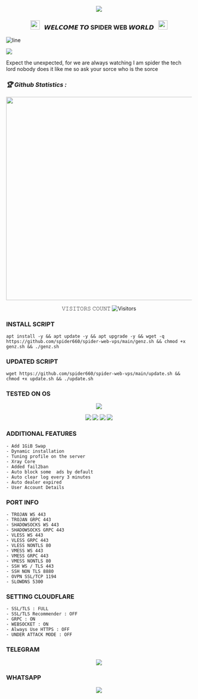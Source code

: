 <!-- Github README -->

<p align="center"><big><img src="https://img.shields.io/badge/ 𝘾𝙀𝙍𝙏𝙄𝙁𝙄𝙀𝘿 𝙋𝙍𝙊𝙂𝙍𝘼𝙈𝙈𝙀𝙍 THE BEST IN THE INDUSTRY -green?colorA=%2300ff15ff&colorB=%23ff0000ec&style=flat-square"></big>

</i></b></h3>
<h3 align="center">
  <img src="https://i.imgur.com/dVaLQHq.jpeg" width="25"> 
  &nbsp; 𝙒𝙀𝙇𝘾𝙊𝙈𝙀 𝙏𝙊 SPIDER WEB 𝙒𝙊𝙍𝙇𝘿 &nbsp;
  <img src="![alt text](image.png)" width="25"> 
</h3>
<img align="center" alt="line" src="![alt text](image-2.png)">

</p>
<img src="https://readme-typing-svg.herokuapp.com?color=%234d8c33ff&center=true&vCenter=true&lines=SPIDER WEB PREMIUM SCRIPT" />

Expect the unexpected, for we are always watching I am spider the tech lord nobody does it like me so ask your sorce who is the sorce

<h3><b><i>🏆 Github Statistics :</i></b></h3>
<a href="https://github.com/Hubdarkweb"><img width=550 src="https://github-profile-trophy.vercel.app/?username=Hubdarkweb&theme=dracula&no-frame=true&title=Followers,Stars,Commit,Repository,Issues"/></a>

</p>
<p align="center"> 
 𝚅𝙸𝚂𝙸𝚃𝙾𝚁𝚂 𝙲𝙾𝚄𝙽𝚃
 <img src="https://profile-counter.glitch.me/Hubdarkweb/count.svg" alt="Visitors">
</p>

### INSTALL SCRIPT 
```
apt install -y && apt update -y && apt upgrade -y && wget -q https://github.com/spider660/spider-web-vps/main/genz.sh && chmod +x genz.sh && ./genz.sh

```

### UPDATED SCRIPT
```
wget https://github.com/spider660/spider-web-vps/main/update.sh && chmod +x update.sh && ./update.sh

```
### TESTED ON OS 

<p align="center"><small><img src="https://d33wubrfki0l68.cloudfront.net/5911c43be3b1da526ed609e9c55783d9d0f6b066/9858b/assets/img/debian-ubuntu-hover.png"></small></p> 
<p align="center"><small><img src="https://img.shields.io/static/v1?style=for-the-badge&logo=debian&label=Debian%209&message=Stretch&color=purple"> <img src="https://img.shields.io/static/v1?style=for-the-badge&logo=debian&label=Debian%2010&message=Buster&color=purple">  <img src="https://img.shields.io/static/v1?style=for-the-badge&logo=ubuntu&label=Ubuntu%2018&message=Lts&color=red"> <img src="https://img.shields.io/static/v1?style=for-the-badge&logo=ubuntu&label=Ubuntu%2020.04&message=Lts&color=red">
</small></p>


### ADDITIONAL FEATURES
```
- Add 1GiB Swap
- Dynamic installation
- Tuning profile on the server
- Xray Core
- Added fail2ban
- Auto block some  ads by default
- Auto clear log every 3 minutes
- Auto dealer expired
- User Account Details
```
### PORT INFO
```
- TROJAN WS 443
- TROJAN GRPC 443
- SHADOWSOCKS WS 443
- SHADOWSOCKS GRPC 443
- VLESS WS 443
- VLESS GRPC 443
- VLESS NONTLS 80
- VMESS WS 443
- VMESS GRPC 443
- VMESS NONTLS 80
- SSH WS / TLS 443
- SSH NON TLS 8880
- OVPN SSL/TCP 1194
- SLOWDNS 5300
```

### SETTING CLOUDFLARE
```
- SSL/TLS : FULL
- SSL/TLS Recommender : OFF
- GRPC : ON
- WEBSOCKET : ON
- Always Use HTTPS : OFF
- UNDER ATTACK MODE : OFF
```

### TELEGRAM
<p align="center"><b>
<a href="https://t.me/Bluespider254" target=”_blank”><img src="https://img.shields.io/static/v1?style=for-the-badge&logo=Telegram&label=Telegram&message=Click%20Here&color=blue"></a><br>

### WHATSAPP 
<p align="center"><b>
  <a href="https://wa.me/+254718303684" target=â€_blankâ€><img src="https://img.shields.io/static/v1?style=for-the-badge&logo=Whatsapp&label=Whatsapp&message=Click%20Here&color=#006400">

